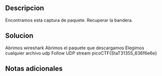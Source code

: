 ## Descripcion 

Encontramos esta captura de paquete. Recuperar la bandera.
## Solucion

Abrimos wireshark
Abrimos el paquete que descargamos
Elegimos cualquier archivo udp
Follow
UDP stream
picoCTF{StaT31355_636f6e6e}

## Notas adicionales
